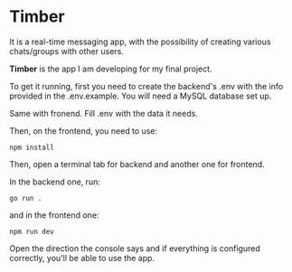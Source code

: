 # Timber

It is a real-time messaging app, with the possibility of creating various chats/groups with other users.

**Timber** is the app I am developing for my final project.

To get it running, first you need to create the backend's .env with the info provided in the .env.example. You will need a MySQL database set up.

Same with fronend. Fill .env with the data it needs.

Then, on the frontend, you need to use:

`npm install`

Then, open a terminal tab for backend and another one for frontend.

In the backend one, run:

`go run .`

and in the frontend one:

`npm run dev`

Open the direction the console says and if everything is configured correctly,
you'll be able to use the app.
